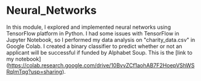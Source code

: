 # Neural_Networks
In this module, I explored and implemented neural networks using TensorFlow platform in Python. I had some issues with TensorFlow in Jupyter Notebook, so I performed my data analysis on "charity_data.csv" in Google Colab. I created a binary classifier to predict whether or not an applicant will be successful if funded by Alphabet Soup. This is the [link to my notebook] (https://colab.research.google.com/drive/10BvvZCf1aohAB7F2HoepVShWSRqImTqg?usp=sharing).
